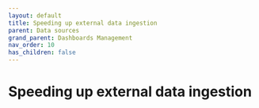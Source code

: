 ```yaml
---
layout: default
title: Speeding up external data ingestion
parent: Data sources
grand_parent: Dashboards Management
nav_order: 10
has_children: false
---
```


# Speeding up external data ingestion

